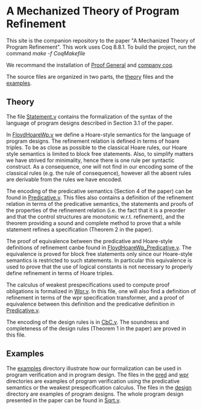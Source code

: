 # A Mechanized Theory of Program Refinement

This site is the companion repository to the paper "A Mechanized Theory of Program Refinement".
This work uses Coq 8.8.1. To build the project, run the command *make -f CoqMakefile*

We recommand the installation of [Proof General](https://proofgeneral.github.io/) and [company coq](https://github.com/cpitclaudel/company-coq).

The source files are organized in two parts, the [theory](./src/theory) files and the [examples](./src/examples).

## Theory

The file [Statement.v](./src/theory/Statement.v) contains the formalization of the syntax of the language of
program designs described in Section 3.1 of the paper.

In [FloydHoareWp.v](./src/theory/FloydHoareWp.v) we define a Hoare-style semantics for the language of program designs.
The refinement relation is defined in terms of hoare triples. To be as close as possible to the classical Hoare
rules, our Hoare style semantics is limited to block free statements. Also, to simplify matters we have strived
for minimality, hence there is one rule per syntactic construct. As a consequence, one will not find in our
encoding some of the classical rules (e.g. the rule of consequence), however all the absent rules are derivable
from the rules we have encoded.

The encoding of the predicative semantics (Section 4 of the paper) can be found in [Predicative.v](./src/theory/Predicative.v).
This files also contains a definition of the refinement relation in terms of the predicative semantics, the
statements and proofs of the properties of the refinement relation (i.e. the fact that it is a preorder and
that the control structures are monotonic w.r.t. refinement), and the theorem providing a sound and complete
method to prove that a while statement refines a specification (Theorem 2 in the paper).

The proof of equivalence between the predicative and Hoare-style definitions of refinement canbe found
in [FloydHoareWp_Predicative.v](./src/theory/FloydHoareWp_Predicative.v). The equivalence is proved for
block free statements only since our Hoare-style semantics is restricted to such statements. In particular
this equivalence is used to prove that the use of logical constants is not necessary to properly define
refinement in terms of Hoare triples.

The calculus of weakest prespecifications used to compute proof obligations is formalized in [Wpr.v](src/theory/Wpr.v).
In this file, one will also find a definition of refinement in terms of the wpr specification transformer,
and a proof of equivalence between this definition and the predicative definition in [Predicative.v](./src/theory/Predicative.v).

The encoding of the design rules is in [CbC.v](./src/theory/CbC.v). The soundness and completeness of the
design rules (Theorem 1 in the paper) are proved in this file.

## Examples

The [examples](./src/examples) directory illustrate how our formalization can be used in program verification
and in program design. The files in the [pred](./src/examples/pred) and [wpr](./src/examples/wpr) directories
are examples of program verification using the predicative semantics or the weakest prespecification calculus.
The files in the [design](./src/examples/design) directory are examples of program designs. The whole program design presented in the paper can be found in [Sqrt.v](./src/examples/design/Sqrt.v).



